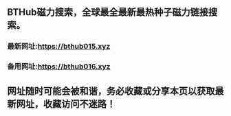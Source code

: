 ## **BTHub磁力搜索，全球最全最新最热种子磁力链接搜索。**
### 最新网址:<a href="https://bthub015.xyz" target="_blank">https://bthub015.xyz</a>
### 备用网址:<a href="https://bthub016.xyz" target="_blank">https://bthub016.xyz</a>
## 网址随时可能会被和谐，务必收藏或分享本页以获取最新网址，收藏访问不迷路！

     



